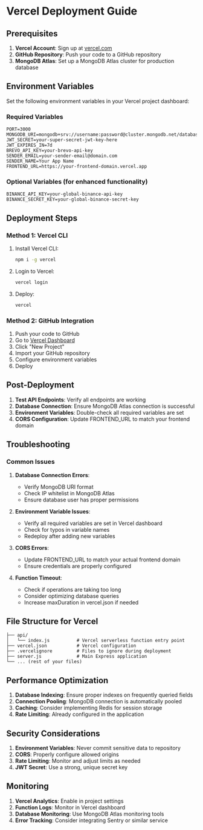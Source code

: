 # Vercel Deployment Guide

## Prerequisites

1. **Vercel Account**: Sign up at [vercel.com](https://vercel.com)
2. **GitHub Repository**: Push your code to a GitHub repository
3. **MongoDB Atlas**: Set up a MongoDB Atlas cluster for production database

## Environment Variables

Set the following environment variables in your Vercel project dashboard:

### Required Variables
```
PORT=3000
MONGODB_URI=mongodb+srv://username:password@cluster.mongodb.net/database
JWT_SECRET=your-super-secret-jwt-key-here
JWT_EXPIRES_IN=7d
BREVO_API_KEY=your-brevo-api-key
SENDER_EMAIL=your-sender-email@domain.com
SENDER_NAME=Your App Name
FRONTEND_URL=https://your-frontend-domain.vercel.app
```

### Optional Variables (for enhanced functionality)
```
BINANCE_API_KEY=your-global-binance-api-key
BINANCE_SECRET_KEY=your-global-binance-secret-key
```

## Deployment Steps

### Method 1: Vercel CLI

1. Install Vercel CLI:
   ```bash
   npm i -g vercel
   ```

2. Login to Vercel:
   ```bash
   vercel login
   ```

3. Deploy:
   ```bash
   vercel
   ```

### Method 2: GitHub Integration

1. Push your code to GitHub
2. Go to [Vercel Dashboard](https://vercel.com/dashboard)
3. Click "New Project"
4. Import your GitHub repository
5. Configure environment variables
6. Deploy

## Post-Deployment

1. **Test API Endpoints**: Verify all endpoints are working
2. **Database Connection**: Ensure MongoDB Atlas connection is successful
3. **Environment Variables**: Double-check all required variables are set
4. **CORS Configuration**: Update FRONTEND_URL to match your frontend domain

## Troubleshooting

### Common Issues

1. **Database Connection Errors**:
   - Verify MongoDB URI format
   - Check IP whitelist in MongoDB Atlas
   - Ensure database user has proper permissions

2. **Environment Variable Issues**:
   - Verify all required variables are set in Vercel dashboard
   - Check for typos in variable names
   - Redeploy after adding new variables

3. **CORS Errors**:
   - Update FRONTEND_URL to match your actual frontend domain
   - Ensure credentials are properly configured

4. **Function Timeout**:
   - Check if operations are taking too long
   - Consider optimizing database queries
   - Increase maxDuration in vercel.json if needed

## File Structure for Vercel

```
├── api/
│   └── index.js          # Vercel serverless function entry point
├── vercel.json           # Vercel configuration
├── .vercelignore         # Files to ignore during deployment
├── server.js             # Main Express application
└── ... (rest of your files)
```

## Performance Optimization

1. **Database Indexing**: Ensure proper indexes on frequently queried fields
2. **Connection Pooling**: MongoDB connection is automatically pooled
3. **Caching**: Consider implementing Redis for session storage
4. **Rate Limiting**: Already configured in the application

## Security Considerations

1. **Environment Variables**: Never commit sensitive data to repository
2. **CORS**: Properly configure allowed origins
3. **Rate Limiting**: Monitor and adjust limits as needed
4. **JWT Secret**: Use a strong, unique secret key

## Monitoring

1. **Vercel Analytics**: Enable in project settings
2. **Function Logs**: Monitor in Vercel dashboard
3. **Database Monitoring**: Use MongoDB Atlas monitoring tools
4. **Error Tracking**: Consider integrating Sentry or similar service